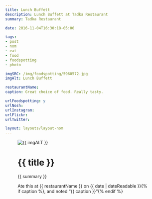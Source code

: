 ```yaml
---
title: Lunch Buffett
description: Lunch Buffett at Tadka Restaurant
summary: Tadka Restaurant

date: 2016-11-04T16:30:18-05:00

tags:
- post
- nom
- eat
- food
- foodspotting
- photo

imgSRC: /img/foodspotting/5960572.jpg
imgAlt: Lunch Buffett

restaurantName:
caption: Great choice of food. Really tasty.

urlFoodspotting: y
urlNosh:
urlInstagram:
urlFlickr:
urlTwitter:

layout: layouts/layout-nom
---
```

<figure class="nom">
	<img class="u-photo img-border" src="{{ imgSRC }}" alt="{{ imgALT }}">
	<figcaption>
		<h1 class="title p-name">{{ title }}</h1>
		<p class="summary">{{ summary }}</p>
		<p>Ate this at {{ restaurantName }} on <time class="dt-published" datetime="{{ date | dateIso }}">{{ date | dateReadable }}</time>{% if caption %}, and noted <q class="caption">{{ caption }}</q>{% endif %}
	</figcaption>
</figure>